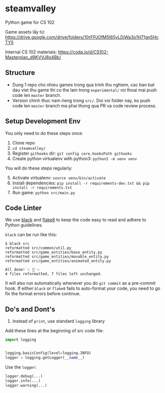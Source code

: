 # steamvalley
Python game for CS 102

Game assets lấy từ: https://drive.google.com/drive/folders/10rFPJOfM5l65yLDjWa3o1H71gn5HcTY5

Internal CS 102 materials: https://coda.io/d/CS102-Masterplan_d9KVVJ8s4Bb/

## Structure

* Dung 1 repo cho nhieu games trong qua trinh thu nghiem, cac ban bat dau viet thu game thi co the lam trong `experimental/` roi thoai mai push code len `master` branch.
* Version chinh thuc nam rieng trong `src/`. Doi voi folder nay, ko push code len `master` branch ma phai thong qua PR va code review process.

## Setup Development Env

You only need to do these steps once:

1. Clone repo
2. `cd steamvalley/`
3. Register `githooks` dir: `git config core.hooksPath githooks`
4. Create python virtualenv with python3: `python3 -m venv venv`

You will do these steps regularly: 

5. Activate virtualenv: `source venv/bin/activate`
6. Install dependencies: `pip install -r requirements-dev.txt && pip install -r requirements.txt`
7. Run game: `python src/main.py`

## Code Linter

We use [black](https://black.readthedocs.io/en/stable/) and [flake8](https://flake8.pycqa.org/)
to keep the code easy to read and adhere to Python guidelines.

`black` can be run like this:

```shell
$ black src
reformatted src/common/util.py
reformatted src/game_entities/base_entity.py
reformatted src/game_entities/movable_entity.py
reformatted src/game_entities/animated_entity.py

All done! ✨ 🍰 ✨
4 files reformatted, 7 files left unchanged.
```

It will also run automatically whenever you do `git commit` as a pre-commit hook.
If either `black` or `flake8` fails to auto-format your code, you need to go fix the format errors before continue.

## Do's and Dont's

1. Instead of `print`, use standard `logging` library

Add these lines at the beginning of src code file:

```python
import logging


logging.basicConfig(level=logging.INFO)
logger = logging.getLogger(__name__)
```

Use the `logger`:

```python
logger.debug(...)
logger.info(...)
logger.warning(...)
```
